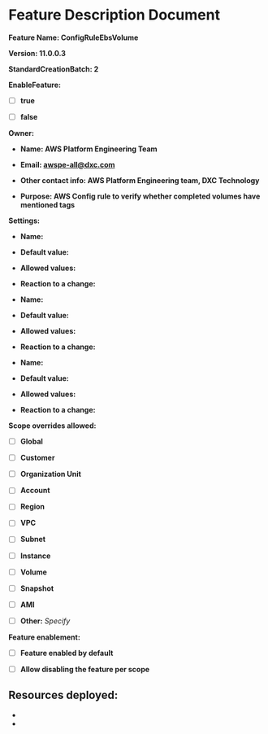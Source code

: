 # Feature Description Document

**Feature Name: ConfigRuleEbsVolume**

**Version: 11.0.0.3**

**StandardCreationBatch: 2**

**EnableFeature:**

- [ ] **true**

- [ ] **false**

**Owner:**
- **Name: AWS Platform Engineering Team**

- **Email: awspe-all@dxc.com**

- **Other contact info: AWS Platform Engineering team, DXC Technology** 

- **Purpose: AWS Config rule to verify whether completed volumes have mentioned tags** 

**Settings:**

  - **Name:**

  - **Default value:**

  - **Allowed values:**

  - **Reaction to a change:**


  - **Name:**

  - **Default value:**

  - **Allowed values:**

  - **Reaction to a change:**


  - **Name:**

  - **Default value:**

  - **Allowed values:**

  - **Reaction to a change:**

**Scope overrides allowed:** 

- [ ] **Global**

- [ ] **Customer**

- [ ] **Organization Unit**

- [ ] **Account**

- [ ] **Region**

- [ ] **VPC**

- [ ] **Subnet**

- [ ] **Instance**

- [ ] **Volume**

- [ ] **Snapshot**

- [ ] **AMI**

- [ ] **Other:** *Specify*

**Feature enablement:**

- [ ] **Feature enabled by default**

- [ ] **Allow disabling the feature per scope**

**Resources deployed:**
-
-
- 